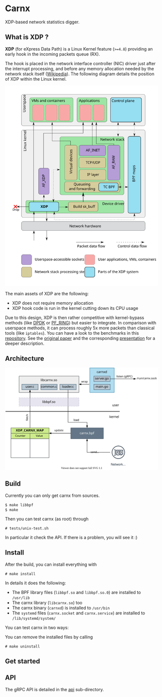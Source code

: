 # Carnx

XDP-based network statistics digger.

## What is XDP ?

**XDP** (for eXpress Data Path) is a Linux Kernel feature (`>=4.8`) providing an early hook in the incoming packets queue (RX).

The hook is placed in the network interface controller (NIC) driver just after the interrupt processing, and before any memory allocation needed by the network stack itself ([Wikipedia][1]). The following diagram details the position of XDP within the Linux kernel.

![kernel](assets/kernel-diagram.svg)

The main assets of XDP are the following:
- XDP does not require memory allocation
- XDP hook code is run in the kernel cutting down its CPU usage

Due to this design, XDP is then rather competitive with kernel-bypass methods (like [DPDK][6] or [PF_RING][7]) but easier to integrate. In comparison with userspace methods, it can process roughly 5x more packets than classical tools (like `iptables`). 
You can have a look to the benchmarks in this [repository][5]. See the [original paper][2] and the corresponding [presentation][8] for a deeper description.

## Architecture

![architecture](assets/archi.svg)

## Build

Currently you can only get carnx from sources.

```console
$ make libbpf
$ make
```

Then you can test carnx (as root) through

```console
# tests/unix-test.sh 
```

In particular it check the API. If there is a problem, you will see it :)


## Install 

After the build, you can install everything with
```console
# make install
```

In details it does the following:
- The BPF library files (`libbpf.so` and `libbpf.so.0`) are installed to `/usr/lib`
- The carnx library (`libcarnx.so`) too
- The carnx binary (`carnxd`) is installed to `/usr/bin`
- The `systemd` files (`carnx.socket` and `carnx.service`) are installed to `/lib/systemd/system/` 

You can test carnx in two ways:

You can remove the installed files by calling
```console
# make uninstall
```

## Get started


## API

The gRPC API is detailed in the [api](api/) sub-directory.

[1]: https://en.wikipedia.org/wiki/Express_Data_Path
[2]: https://github.com/xdp-project/xdp-paper/blob/master/xdp-the-express-data-path.pdf
[3]: http://vger.kernel.org/lpc_net2018_talks/lpc18_paper_af_xdp_perf-v2.pdf
[4]: https://www.linuxplumbersconf.org/event/2/contributions/71/attachments/17/9/presentation-lpc2018-xdp-tutorial.pdf
[5]: https://github.com/xdp-project/xdp-paper/tree/master/benchmarks
[6]: https://www.dpdk.org/
[7]: https://www.ntop.org/products/packet-capture/pf_ring/
[8]: https://github.com/xdp-project/xdp-paper/blob/master/xdp-presentation.pdf